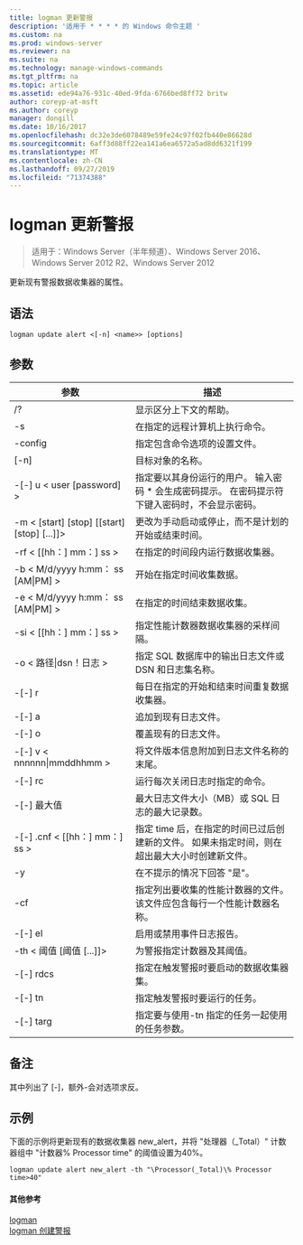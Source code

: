 ```yaml
---
title: logman 更新警报
description: '适用于 * * * * 的 Windows 命令主题 '
ms.custom: na
ms.prod: windows-server
ms.reviewer: na
ms.suite: na
ms.technology: manage-windows-commands
ms.tgt_pltfrm: na
ms.topic: article
ms.assetid: ede94a76-931c-40ed-9fda-6766bed8ff72 britw
author: coreyp-at-msft
ms.author: coreyp
manager: dongill
ms.date: 10/16/2017
ms.openlocfilehash: dc32e3de6078489e59fe24c97f02fb440e86628d
ms.sourcegitcommit: 6aff3d88ff22ea141a6ea6572a5ad8dd6321f199
ms.translationtype: MT
ms.contentlocale: zh-CN
ms.lasthandoff: 09/27/2019
ms.locfileid: "71374388"
---
```

# <a name="logman-update-alert"></a>logman 更新警报

>适用于：Windows Server（半年频道）、Windows Server 2016、Windows Server 2012 R2、Windows Server 2012

更新现有警报数据收集器的属性。  

## <a name="syntax"></a>语法  
```  
logman update alert <[-n] <name>> [options]  
```  
## <a name="parameters"></a>参数  

|                 参数                  |                                                                               描述                                                                               |
|--------------------------------------------|-------------------------------------------------------------------------------------------------------------------------------------------------------------------------|
|                     /?                     |                                                                    显示区分上下文的帮助。                                                                     |
|             -s <computer name>             |                                                          在指定的远程计算机上执行命令。                                                          |
|              -config <value>               |                                                         指定包含命令选项的设置文件。                                                         |
|                [-n] <name>                 |                                                                       目标对象的名称。                                                                        |
|          -[-] u < user [password] >           | 指定要以其身份运行的用户。 输入密码 \* 会生成密码提示。 在密码提示符下键入密码时，不会显示密码。 |
| -m < [start] [stop] [[start] [stop] [...]]> |                                                更改为手动启动或停止，而不是计划的开始或结束时间。                                                 |
|             -rf < [[hh：] mm：] ss >             |                                                        在指定的时间段内运行数据收集器。                                                         |
|     -b < M/d/yyyy h:mm： ss [AM&#124;PM] >      |                                                              开始在指定时间收集数据。                                                               |
|     -e < M/d/yyyy h:mm： ss [AM&#124;PM] >      |                                                               在指定的时间结束数据收集。                                                                |
|             -si < [[hh：] mm：] ss >             |                                                 指定性能计数器数据收集器的采样间隔。                                                  |
|           -o < 路径&#124;dsn！日志 >           |                                              指定 SQL 数据库中的输出日志文件或 DSN 和日志集名称。                                               |
|                   -[-] r                    |                                                  每日在指定的开始和结束时间重复数据收集器。                                                  |
|                   -[-] a                    |                                                                     追加到现有日志文件。                                                                     |
|                   -[-] o                   |                                                                     覆盖现有的日志文件。                                                                     |
|        -[-] v < nnnnnn&#124;mmddhhmm >        |                                                   将文件版本信息附加到日志文件名称的末尾。                                                   |
|               -[-] rc <task>                |                                                         运行每次关闭日志时指定的命令。                                                          |
|              -[-] 最大值 <value>               |                                                 最大日志文件大小（MB）或 SQL 日志的最大记录数。                                                  |
|           -[-] .cnf < [[hh：] mm：] ss >           |     指定 time 后，在指定的时间已过后创建新的文件。 如果未指定时间，则在超出最大大小时创建新文件。     |
|                     -y                     |                                                             在不提示的情况下回答 "是"。                                                              |
|               -cf <filename>               |                       指定列出要收集的性能计数器的文件。 该文件应包含每行一个性能计数器名称。                        |
|                   -[-] el                   |                                                                启用或禁用事件日志报告。                                                                 |
|     -th < 阈值 [阈值 [...]]>      |                                                        为警报指定计数器及其阈值。                                                        |
|              -[-] rdcs <name>               |                                                     指定在触发警报时要启动的数据收集器集。                                                      |
|               -[-] tn <task>                |                                                             指定触发警报时要运行的任务。                                                              |
|            -[-] targ <argument>             |                                               指定要与使用-tn 指定的任务一起使用的任务参数。                                                |

## <a name="remarks"></a>备注  
其中列出了 [-]，额外-会对选项求反。  
## <a name="BKMK_examples"></a>示例  
下面的示例将更新现有的数据收集器 new_alert，并将 "处理器（_Total）" 计数器组中 "计数器% Processor time" 的阈值设置为40%。  
```  
logman update alert new_alert -th "\Processor(_Total)\% Processor time>40"  
```  
#### <a name="additional-references"></a>其他参考  
[logman](logman.md)  
[logman 创建警报](logman-create-alert.md)  

